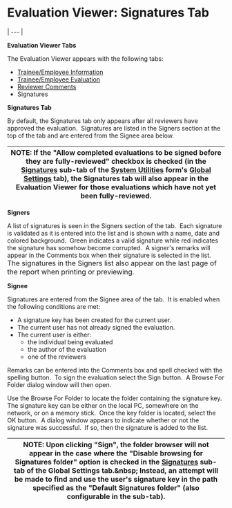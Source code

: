 # Evaluation Viewer: Signatures Tab 
| --- |

**Evaluation Viewer Tabs**

The Evaluation Viewer appears with the following tabs:

- [Trainee/Employee Information](<7ddc.md>)
- [Trainee/Employee Evaluation](<7ddh.md>)
- [Reviewer Comments](<7ddr.md>)
- Signatures

**Signatures Tab**

By default, the Signatures tab only appears after all reviewers have approved the evaluation.&nbsp; Signatures are listed in the Signers section at the top of the tab and are entered from the Signee area below.

| <font size="3"><b>NOTE</b>:  If the &quot;Allow completed evaluations to be signed before they are fully-reviewed&quot; checkbox is checked (in the <a href="sig.htm">Signatures</a> sub-tab of the <a href="7mk0.htm">System Utilities</a> form's <a href="globset.htm">Global Settings</a> tab), the Signatures tab will also appear in the Evaluation Viewer for those evaluations which have not yet been fully-reviewed.</font> |
| --- |

**Signers**

A list of signatures is seen in the Signers section of the tab.&nbsp; Each 
signature is validated as it is entered into the list and is shown with a name, 
date and colored background.&nbsp; Green indicates a valid signature while red 
indicates the signature has somehow become corrupted.&nbsp; A signer's remarks 
will appear in the Comments box when their signature is selected in the list.&nbsp; <font size="3">
The signatures in the Signers list also appear on the last page of the report 
when printing or previewing.</font>

**Signee**

Signatures are entered from the Signee area of the tab.&nbsp; It is enabled 
when the following conditions are met:

- A signature key has been created for the current user.
- The current user has not already signed the evaluation.
- The current user is either:
    - the individual being evaluated
    - the author of the evaluation
    - one of the reviewers

Remarks can be entered into the Comments box and spell checked with the 
spelling button.&nbsp; To sign the evaluation select the Sign button.&nbsp; A 
Browse For Folder dialog window will then open.

Use the Browse For Folder to locate the folder containing the signature key.&nbsp; 
The signature key can be either on the local PC, somewhere on the network, or on 
a memory stick.&nbsp; Once the key folder is located, select the OK button.&nbsp; 
A dialog window appears to indicate whether or not the signature was successful.&nbsp; 
If so, then the signature is added to the list.

| <font size="3"><b>NOTE</b>:  Upon clicking &quot;Sign&quot;, the folder browser will <b>not</b> appear in the case where the &quot;Disable browsing for Signatures folder&quot; option is checked in the <a href="sig.htm">Signatures</a> sub-tab of the Global Settings tab.&amp;nbsp; Instead, an attempt will be made to find and use the user's signature key in the path specified as the &quot;Default Signatures folder&quot; (also configurable in the sub-tab).</font> |
| --- |